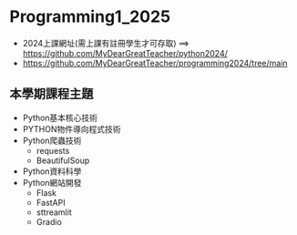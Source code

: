 # Programming1_2025
- 2024上課網址(需上課有註冊學生才可存取) ==>  https://github.com/MyDearGreatTeacher/python2024/
- https://github.com/MyDearGreatTeacher/programming2024/tree/main

## 本學期課程主題
- Python基本核心技術
- PYTHON物件導向程式技術
- Python爬蟲技術
  - requests
  - BeautifulSoup 
- Python資料科學
- Python網站開發
  - Flask
  - FastAPI
  - sttreamlit
  - Gradio 
